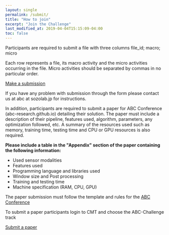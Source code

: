 ```yaml
---
layout: single
permalink: /submit/
title: "How to join"
excerpt: "Join the Challenge"
last_modified_at: 2019-04-04T15:15:09-04:00
toc: false
---
```

Participants are required to submit a file with three columns
file_id; macro; micro

Each row represents a file, its macro activity and the micro activities occurring in the file. Micro activities should be separated by commas in no particular order.

[Make a submission](https://forms.gle/mdNrWtNXjgZJrLvg8)

If you have any problem with submission through the form please contact us at
abc at sozolab.jp for instructions.

In addition, participants are required to submit a paper for ABC Conference (abc-research.github.io) detailing their solution. The paper must include a description of their pipeline, features used, algorithm, parameters, any optimization followed, etc.
A summary of the resources used such as memory, training time, testing time and CPU or GPU resources is also required.

<b>Please include a table in the "Appendix" section of the paper containing the following information:</b>
<ul>
  <li>Used sensor modalities</li>
  <li>Features used</li>
  <li>Programming language and libraries used</li>
  <li>Window size and Post processing</li>
  <li>Training and testing time</li>
  <li>Machine specification (RAM, CPU, GPU)</li>
</ul>

The paper submission must follow the template and rules for the [ABC Conference](https://abc-research.github.io)

To submit a paper participants login to CMT and choose the ABC-Challenge track

[Submit a paper](https://cmt3.research.microsoft.com/IVPRICIEV2020/Submission/Index)
